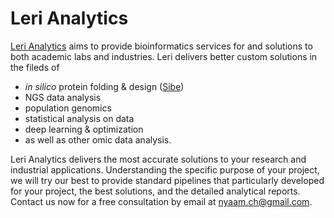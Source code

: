 # Leri Analytics
[Leri Analytics](https://godzilla.uchicago.edu/pages/ngaam/leri/index.html) aims to provide bioinformatics services for and solutions to both academic labs and industries. Leri delivers better custom solutions in the fileds of 
- *in silico* protein folding & design ([Sibe](https://godzilla.uchicago.edu/pages/ngaam/sibe/index.html))
- NGS data analysis
- population genomics
- statistical analysis on data
- deep learning & optimization
- as well as other omic data analysis.

Leri Analytics delivers the most accurate solutions to your research and industrial applications. Understanding the specific purpose of your project, we will try our best to provide standard pipelines that particularly developed for your project, the best solutions, and the detailed analytical reports. Contact us now for a free consultation by email at nyaam.ch@gmail.com.

